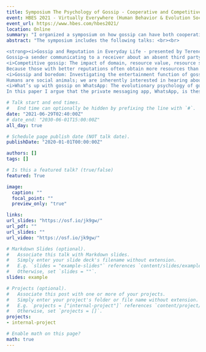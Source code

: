```yaml
---
title: Symposium The Psychology of Gossip - Cooperative and Competitive Functions
event: HBES 2021 - Virtually Everywhere (Human Behavior & Evolution Society)
event_url: https://www.hbes.com/hbes2021/
location: Online
summary: "I organized a symposium on how gossip can have both cooperative (or prosocial) or competitve (or proself) functions. The symposium includes 4 talks taking an evolutionary perspective on the functions gossip. In the symposium, I present my work on how gossip and reputation in everyday life can function to enable reputation-based cooperation."
abstract: "The symposium includes the following talks: <br><br>

<strong><i>Gossip and Reputation in Everyday Life - presented by Terence D. Dores Cruz: <br></i>
Gossip—a sender communicating to a receiver about an absent third party—is hypothesized to impact reputation formation, partner selection, and cooperation. Lab experiments have found that people gossip about others’ cooperativeness and that they use gossip to condition their cooperation. Here, we move beyond the lab and test several predictions from theories of indirect reciprocity and reputation-based partner selection about the content of everyday gossip and how people use it to update the reputation of others in their social network. In a Dutch community sample (N = 309), we sampled daily events in which people either sent or received gossip about a target over 10 days (ngossip = 5,284). Gossip senders frequently shared information about targets’ cooperativeness and did so in ways that minimize potential retaliation from targets. Receivers overwhelmingly believed gossip to be true and updated their evaluation of targets based on gossip. In turn, a positive shift in the evaluation of the target was associated with higher intentions to help them in future interactions, and with lower intentions to avoid them in the future. Thus, gossip is used in daily life to impact and update reputations in a way that enables partner selection and indirect reciprocity. <br><br></strong>
<i>Competitive gossip: The impact of domain, resource value, resource scarcity, and coalitions - presented by Dr. Nicole H. Hess: <br></i>
Because those with better reputations often obtain more resources than those with poorer reputations, gossip may be an evolved strategy for competing over valuable and scarce material and social resources. Influenced by models of nonhuman primate competition, we test the hypotheses that gossip (1) targets aspects of reputation relevant to the domain in which the competition is occurring, (2) increases when contested resources are more valuable, and (3) increases when resources are scarcer. We then test a hypothesis derived from informational warfare theory, which proposes that coalitions strategically collect, analyze, and disseminate gossip; specifically, we test whether (4) coalitions deter negative gossip. Using experimental methods in an Mturk sample (N=600), we found that gossip content is specific to the context of the competition; that more valuable and scarcer resources cause gossip, particularly negative gossip, to intensify; and that allies deter negative gossip and increase expectations of reputational harm to an adversary. These results support social competition theories of gossip. <br><br>
<i>Gossip and boredom: Investigating the entertainment function of gossip - presented by Dr. Meltem Yucel: <br></i>
Humans are social animals; we are inherently interested in hearing about others. This need to gossip serves a multitude of evolutionary and social functions. Here we investigate whether gossip serves to entertain us and reduce boredom. In Study 1, we administered the 24-item Gossip Functions Questionnaire (Foster, 2004) to a nationally representative sample (N = 2060). Participants also reported how bored they felt that day. Bored people gossiped significantly more (r = .20). We also examined boredom’s relation to the four social functions of gossip: entertainment, friendship, influence, and information. We found that entertainment, friendship, and influence functions were significantly associated with boredom (r > .17). Interestingly, the information function of gossip was not associated with boredom. We then extended this work in another nationally representative sample (Study 2; target n = 2000), and experimentally manipulating gossip in an online experiment (Study 3; target n = 300). Together, these findings suggest that when people are bored, gossip may be used as an emotion regulation strategy rather than as a source of information.  <br><br>
<i>What’s up with gossip on WhatsApp: The evolutionary psychology of gossip in the digital age - presented by Dr. Gordon P. D. Ingram: <br></i>
In this paper I argue that the private messaging app, WhatsApp, is these days the most important medium for gossip, defined as covert talk about the social behavior of a third party. Most studies of social interactions online have focused on public or semi-public posts to Facebook, Twitter or Instagram, which are easier for researchers to access than private messages. However, WhatsApp – which has largely replaced text messaging in many countries – is arguably more frequently used than any other social network. Here, I propose several testable hypotheses, derived from evolutionary theory, that could be applied to investigations of gossip on WhatsApp. H1) Most gossip on WhatsApp is predicted to be neutral or positive in valence, with few gender differences. H2) People are more likely to use WhatsApp’s text feature than its voice note feature to spread negative gossip, since the latter would make them more identifiable if the message is forwarded. H3) People are also more likely to spread negative gossip in individual conversations than in group chats, since each person who sees the gossip is another person who could identify them. H4) All of these effects are likely moderated by age, with adult gossip being less negative – and more covert when it is negative – than adolescent gossip. I also propose a novel methodology to test these hypotheses, based on auto-evaluation of participants’ own messages, which gets around the privacy problems, as well as pilot data using that methodology (N = 50 participants, 10 conversations per participant) that supports H1."

# Talk start and end times.
#   End time can optionally be hidden by prefixing the line with `#`.
date: "2021-06-29T02:40:00Z"
# date_end: "2030-06-01T15:00:00Z"
all_day: true

# Schedule page publish date (NOT talk date).
publishDate: "2020-01-01T00:00:00Z"

authors: []
tags: []

# Is this a featured talk? (true/false)
featured: True

image:
  caption: ""
  focal_point: ""
  preview_only: "true"

links:
url_slides: "https://osf.io/jk9gw/"
url_pdf: ""
url_slides: ""
url_video: "https://osf.io/jk9gw/"

# Markdown Slides (optional).
#   Associate this talk with Markdown slides.
#   Simply enter your slide deck's filename without extension.
#   E.g. `slides = "example-slides"` references `content/slides/example-slides.md`.
#   Otherwise, set `slides = ""`.
slides: example

# Projects (optional).
#   Associate this post with one or more of your projects.
#   Simply enter your project's folder or file name without extension.
#   E.g. `projects = ["internal-project"]` references `content/project/deep-learning/index.md`.
#   Otherwise, set `projects = []`.
projects:
- internal-project

# Enable math on this page?
math: true
---
```

